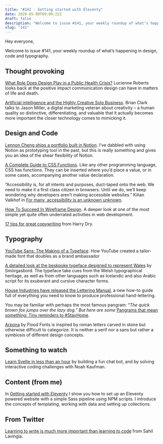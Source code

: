 ```yaml
---
title: "#141 - Getting started with Eleventy"
date: 2020-05-08T09:09:22Z
draft: false
description: "Welcome to issue #141, your weekly roundup of what’s happening in design, code and typography."
slug: "141"
---
```


Hey everyone,

Welcome to issue #141, your weekly roundup of what’s happening in design, code and typography.

## Thought provoking

[What Role Does Design Play in a Public Health Crisis?](https://eyeondesign.aiga.org/what-role-does-design-play-in-a-public-health-crisis) Lucienne Roberts looks back at the positive impact communication design can have in matters of life and death.

[Artificial intelligence and the Highly Creative Solo Business](https://unemployable.com/podcast/artificial-intelligence/). Brian Clark talks to Jason Miller, a digital marketing veteran about creativity – a human quality so distinctive, differentiating, and valuable that it actually becomes more important the closer technology comes to mimicking it.

## Design and Code

[Lennon Cheng ships a portfolio built in Notion](https://www.notion.so/Lennon-Cheng-73895c4c87284d4c997ec9c4d9e9bc44). I’ve dabbled with using Notion as prototyping tool in the past, but this is really something and gives you an idea of the shear flexibility of Notion.

[A Complete Guide to CSS Functions](https://css-tricks.com/complete-guide-to-css-functions/). Like any other programming language, CSS has functions. They can be inserted where you’d place a value, or in some cases, accompanying another value declaration.

“Accessibility is, for all intents and purposes, duct-taped onto the web. We need to make it a first class citizen in browsers. Until we do, we’ll keep wondering why developers aren’t making accessible websites.” Kilian Valkhof in [For many, accessibility is an unknown unknown](https://kilianvalkhof.com/2020/accessibility/accessibility-is-an-unknown-unknown/).

[How To Succeed In Wireframe Design](https://www.smashingmagazine.com/2020/04/wireframe-design-success/). A deeper look at one of the most simple yet quite often underrated activities in web development.

[17 tips for great copywriting](https://marketingexamples.com/copywriting/) from Harry Dry.

## Typography

[YouTube Sans: The Making of a Typeface](https://design.google/library/youtube-sans-the-making-of-a-typeface/). How YouTube created a tailor-made font that doubles as a brand ambassador

[A detailed look at the beskpoke typeface designed to represent Wales](https://www.smorgasbordstudio.com/work/cymruwalestypeface/) by Smörgasbord. The typeface take cues from the Welsh typographical heritage, as well as from other languages such as Icelandic and also Arabic script for its exuberant and cursive character forms.

[House Industries have released the Lettering Manual](https://houseind.com/hi/house-industries-lettering-manual), a new how-to guide full of everything you need to know to produce professional hand-lettering.

You may be familiar with perhaps the most famous pangram: “_The quick brown fox jumps over the lazy dog.” But here are some_ [Pangrams that mean something: Tiny reminders to #StayHome](https://www.monotype.com/resources/expertise/tiny-reminders-stay-home).

[Arpona](http://floodfonts.com/arpona/) by Flood Fonts is inspired by roman letters carved in stone but otherwise difficult to categorize. It is neither a serif nor a sans but rather a symbiosis of different design concepts.

## Something to watch

[Learn Svelte in less than an hour](https://scrimba.com/course/glearnsvelte) by building a fun chat bot, and by solving interactive coding challenges with Noah Kaufman.

## Content (from me)

In [Getting started with Eleventy](https://harrycresswell.com/articles/getting-started-with-eleventy/) I show you how to set up an Eleventy powered website with a simple Sass pipeline using NPM scripts. I introduce the concepts of templating, working with data and setting up collections.

## From Twitter

[Learning to write is much more important than learning to code](https://twitter.com/shl/status/1256988523455893510?s=20) from Sahil Lavingia.
